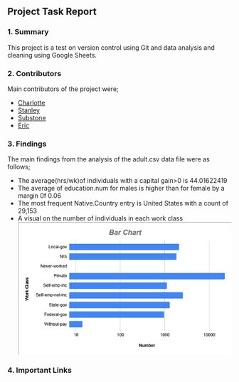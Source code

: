 ## Project Task Report
### 1. Summary 
This project is a test on version control using Git and data analysis and cleaning using Google Sheets.
### 2. Contributors
Main contributors of the project were;
- [Charlotte](https://github.com/charlotte283)
- [Stanley]()
- [Substone](https://github.com/OsoroJnr)
- [Eric]()
      
### 3. Findings
The main findings from the analysis of the adult.csv data file were as follows;
- The average(hrs/wk)of individuals with a capital gain>0 is 44.01622419
- The average of education.num for males is higher than for female by a margin 0f 0.06
- The most frequent Native.Country entry is United States with a count of 29,153
- A visual on the number of individuals in each work class ![Barchart showing the number of idividuals in each workclass](https://github.com/charlotte283/gmc_groupwork/blob/main/assets/images/image.png)

### 4. Important Links
